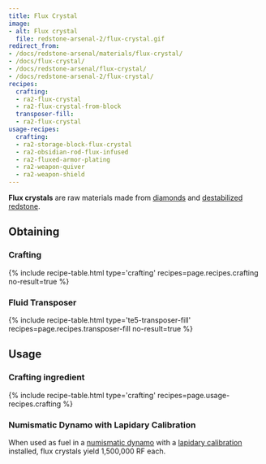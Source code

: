 ```yaml
---
title: Flux Crystal
image:
- alt: Flux crystal
  file: redstone-arsenal-2/flux-crystal.gif
redirect_from:
- /docs/redstone-arsenal/materials/flux-crystal/
- /docs/flux-crystal/
- /docs/redstone-arsenal/flux-crystal/
- /docs/redstone-arsenal-2/flux-crystal/
recipes:
  crafting:
  - ra2-flux-crystal
  - ra2-flux-crystal-from-block
  transposer-fill:
  - ra2-flux-crystal
usage-recipes:
  crafting:
  - ra2-storage-block-flux-crystal
  - ra2-obsidian-rod-flux-infused
  - ra2-fluxed-armor-plating
  - ra2-weapon-quiver
  - ra2-weapon-shield
---
```


**Flux crystals** are raw materials made from
[diamonds](https://minecraft.gamepedia.com/Diamond) and [destabilized
redstone](/docs/1.12/thermal-foundation-2/destabilized-redstone/).


Obtaining
---------

### Crafting
{% include recipe-table.html type='crafting' recipes=page.recipes.crafting no-result=true %}

### Fluid Transposer
{% include recipe-table.html type='te5-transposer-fill' recipes=page.recipes.transposer-fill no-result=true %}


Usage
-----

### Crafting ingredient
{% include recipe-table.html type='crafting' recipes=page.usage-recipes.crafting %}

### Numismatic Dynamo with Lapidary Calibration
When used as fuel in a [numismatic dynamo](/docs/1.12/thermal-expansion-5/numismatic-dynamo/) with a
[lapidary calibration](/docs/1.12/thermal-expansion-5/augment-lapidary-calibration/) installed, flux
crystals yield 1,500,000 RF each.
